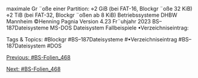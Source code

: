 maximale Gr ¨oße einer Partition:
⋄2 GiB (bei FAT-16, Blockgr ¨oße 32 KiB)
⋄2 TiB (bei FAT-32, Blockgr ¨oßen ab 8 KiB)
Betriebssysteme DHBW Mannheim ©Henning Pagnia Version 4.23 Fr¨uhjahr 2023 BS–187Dateisysteme MS-DOS Dateisystem Fallbeispiele
•Verzeichniseintrag:

   Tags & Topics:
   #Blockgr
   #BS–187Dateisysteme
   #•Verzeichniseintrag
   #BS–187Dateisystem
   #DOS

[Previous: #BS-Folien_468](BS-Folien_468.md)

[Next: #BS-Folien_468](BS-Folien_468.md)